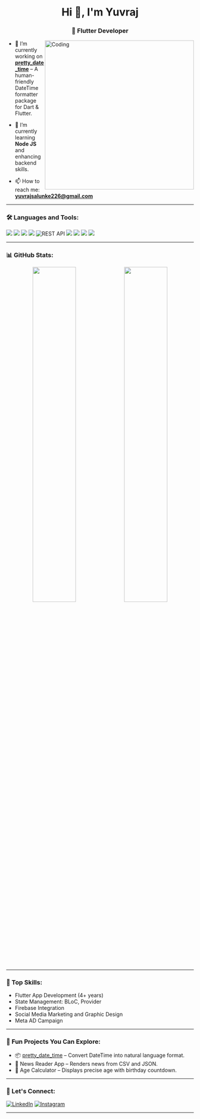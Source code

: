 <h1 align="center">Hi 👋, I'm Yuvraj</h1>
<h3 align="center">🚀 Flutter Developer</h3>

<img align="right" alt="Coding" width="400" src="https://cdn.dribbble.com/users/1708957/screenshots/4188877/media/5c8266a20c84783a2ed8f20814e5a64e.gif" />

- 🔭 I’m currently working on **[pretty_date_time](https://github.com/yuvi222/pretty_date_time)** – A human-friendly DateTime formatter package for Dart & Flutter.

- 🌱 I’m currently learning **Node JS** and enhancing backend skills.

- 📫 How to reach me: **yuvrajsalunke226@gmail.com**

---

### 🛠️ Languages and Tools:
<p align="left">
  <img src="https://img.shields.io/badge/Dart-0175C2?style=for-the-badge&logo=dart&logoColor=white"/>
  <img src="https://img.shields.io/badge/Flutter-02569B?style=for-the-badge&logo=flutter&logoColor=white"/>
  <img src="https://img.shields.io/badge/Firebase-FFCA28?style=for-the-badge&logo=firebase&logoColor=black"/>
  <img src="https://img.shields.io/badge/Node.js-339933?style=for-the-badge&logo=nodedotjs&logoColor=white"/>
  <img src="https://img.shields.io/badge/REST%20API-FF6F00?style=for-the-badge&logo=api&logoColor=white" alt="REST API"/>
  <img src="https://img.shields.io/badge/Figma-F24E1E?style=for-the-badge&logo=figma&logoColor=white"/>
  <img src="https://img.shields.io/badge/Canva-00C4CC?style=for-the-badge&logo=canva&logoColor=white"/>
  <img src="https://img.shields.io/badge/Android%20Studio-3DDC84?style=for-the-badge&logo=android-studio&logoColor=white"/>
  <img src="https://img.shields.io/badge/Git-F05032?style=for-the-badge&logo=git&logoColor=white"/>
</p>

---

### 📊 GitHub Stats:
<p align="center">
  <img src="https://github-readme-stats.vercel.app/api?username=yuvi222&show_icons=true&theme=tokyonight" width="48%"/>
  <img src="https://github-readme-streak-stats.herokuapp.com/?user=yuvi222&theme=tokyonight" width="48%"/>
</p>

---

### 🧠 Top Skills:
- Flutter App Development (4+ years)
- State Management: BLoC, Provider
- Firebase Integration
- Social Media Marketing and Graphic Design
- Meta AD Campaign

---

### 🧩 Fun Projects You Can Explore:
- 📦 [pretty_date_time](https://pub.dev/packages/pretty_date_time) – Convert DateTime into natural language format.
- 📰 News Reader App – Renders news from CSV and JSON.
- 🧮 Age Calculator – Displays precise age with birthday countdown.

---

### 🔗 Let's Connect:
[![LinkedIn](https://img.shields.io/badge/LinkedIn-Connect-blue?logo=linkedin&style=for-the-badge)](https://www.linkedin.com/in/yuvrajsalunke/)
[![Instagram](https://img.shields.io/badge/Instagram-Follow-pink?logo=instagram&style=for-the-badge)](https://www.instagram.com/yuvraj_salunke?igsh=NW5xMjJranZhYjhv)

---
